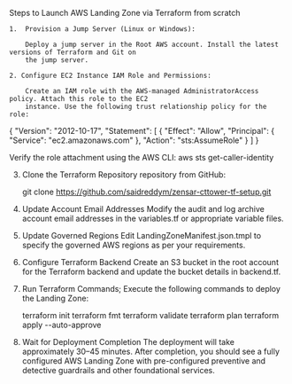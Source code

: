 Steps to Launch AWS Landing Zone via Terraform from scratch

    1.  Provision a Jump Server (Linux or Windows): 
    
        Deploy a jump server in the Root AWS account. Install the latest versions of Terraform and Git on   
        the jump server.

    2. Configure EC2 Instance IAM Role and Permissions: 

        Create an IAM role with the AWS-managed AdministratorAccess policy. Attach this role to the EC2     
        instance. Use the following trust relationship policy for the role:

{
  "Version": "2012-10-17",
  "Statement": [
    {
      "Effect": "Allow",
      "Principal": {
        "Service": "ec2.amazonaws.com"
      },
      "Action": "sts:AssumeRole"
    }
  ]
}

Verify the role attachment using the AWS CLI: aws sts get-caller-identity

3. Clone the Terraform Repository repository from GitHub:

    git clone https://github.com/saidreddym/zensar-cttower-tf-setup.git

4. Update Account Email Addresses
    Modify the audit and log archive account email addresses in the variables.tf or appropriate variable 
    files.

5.  Update Governed Regions
    Edit LandingZoneManifest.json.tmpl to specify the governed AWS regions as per your requirements. 
    

6.  Configure Terraform Backend
    Create an S3 bucket in the root account for the Terraform backend and update the bucket details in 
    backend.tf.

7. Run Terraform Commands; Execute the following commands to deploy the Landing Zone:

   terraform init
   terraform fmt
   terraform validate
   terraform plan
   terraform apply --auto-approve

8. Wait for Deployment Completion
   The deployment will take approximately 30–45 minutes.
   After completion, you should see a fully configured AWS Landing Zone with pre-configured preventive and 
    detective guardrails and other foundational services.